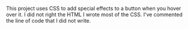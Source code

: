 This project uses CSS to add special effects to a button when you hover over it.
I did not right the HTML
I wrote most of the CSS. I've commented the line of code that I did not write.

